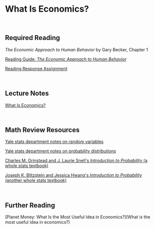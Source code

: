 # What Is Economics?  

<br>

## Required Reading  

_The Economic Approach to Human Behavior_ by Gary Becker, Chapter 1 

[Reading Guide:  _The Economic Approach to Human Behavior_](ECON251-Becker-reading-guide.pdf)

[Reading Response Assignment](https://www.gradescope.com/courses/432869/assignments/2243726/)

<br>

## Lecture Notes

[What Is Economics?](1-math-review-notes-2022-09-10.pdf) 

<br>

## Math Review Resources

[Yale stats department notes on random variables](http://www.stat.yale.edu/Courses/1997-98/101/ranvar.htm)  

[Yale stats department notes on probability distributions](http://www.stat.yale.edu/Courses/1997-98/101/distrib.htm)

[Charles M. Grinstead and J. Laurie Snell's _Introduction to Probability_ (a whole stats textbook)](https://math.dartmouth.edu/~prob/prob/prob.pdf)  

[Joseph K. Blitzstein and Jessica Hwang's _Introduction to Probability_ (another whole stats textbook)](http://probabilitybook.net/)  

<br>

## Further Reading

[Planet Money:  What Is the Most Useful Idea in Economics?](What is the most useful idea in economics?)

